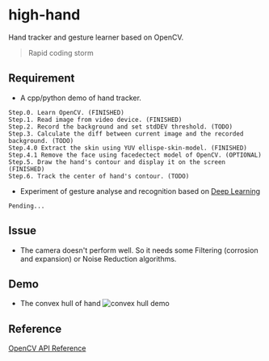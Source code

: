 high-hand
=========

Hand tracker and gesture learner based on OpenCV.

> Rapid coding storm

## Requirement
* A cpp/python demo of hand tracker.
```
Step.0. Learn OpenCV. (FINISHED)
Step.1. Read image from video device. (FINISHED)
Step.2. Record the background and set stdDEV threshold. (TODO)
Step.3. Calculate the diff between current image and the recorded background. (TODO)
Step.4.0 Extract the skin using YUV ellispe-skin-model. (FINISHED)
Step.4.1 Remove the face using facedectect model of OpenCV. (OPTIONAL)
Step.5. Draw the hand's contour and display it on the screen (FINISHED)
Step.6. Track the center of hand's contour. (TODO)
```

* Experiment of gesture analyse and recognition based on [Deep Learning](http://deeplearning.stanford.edu/wiki/index.php/UFLDL%E6%95%99%E7%A8%8B)
```
Pending...
```

## Issue
* The camera doesn't perform well. So it needs some Filtering (corrosion and expansion) or Noise Reduction algorithms.

## Demo
* The convex hull of hand
![convex hull demo](https://github.com/iphkwan/high-hand/img/demo_0.png)

## Reference
[OpenCV API Reference](http://docs.opencv.org/modules/refman.html)
